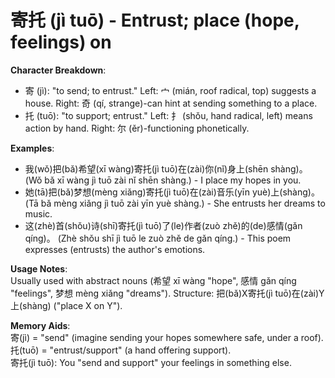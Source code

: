 # **寄托 (jì tuō) - Entrust; place (hope, feelings) on**

**Character Breakdown**:  
- 寄 (jì): "to send; to entrust." Left: 宀 (mián, roof radical, top) suggests a house. Right: 奇 (qí, strange)-can hint at sending something to a place.  
- 托 (tuō): "to support; entrust." Left: 扌 (shǒu, hand radical, left) means action by hand. Right: 尔 (ěr)-functioning phonetically.

**Examples**:  
- 我(wǒ)把(bǎ)希望(xī wàng)寄托(jì tuō)在(zài)你(nǐ)身上(shēn shàng)。 (Wǒ bǎ xī wàng jì tuō zài nǐ shēn shàng.) - I place my hopes in you.  
- 她(tā)把(bǎ)梦想(mèng xiǎng)寄托(jì tuō)在(zài)音乐(yīn yuè)上(shàng)。 (Tā bǎ mèng xiǎng jì tuō zài yīn yuè shàng.) - She entrusts her dreams to music.  
- 这(zhè)首(shǒu)诗(shī)寄托(jì tuō)了(le)作者(zuò zhě)的(de)感情(gǎn qíng)。 (Zhè shǒu shī jì tuō le zuò zhě de gǎn qíng.) - This poem expresses (entrusts) the author's emotions.

**Usage Notes**:  
Usually used with abstract nouns (希望 xī wàng "hope", 感情 gǎn qíng "feelings", 梦想 mèng xiǎng "dreams"). Structure: 把(bǎ)X寄托(jì tuō)在(zài)Y上(shàng) ("place X on Y").

**Memory Aids**:  
寄(jì) = "send" (imagine sending your hopes somewhere safe, under a roof).  
托(tuō) = "entrust/support" (a hand offering support).  
寄托(jì tuō): You "send and support" your feelings in something else.